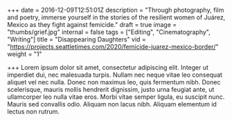 +++
date = 2016-12-09T12:51:01Z
description = "Through photography, film and poetry, immerse yourself in the stories of the resilient women of Juárez, Mexico as they fight against femicide."
draft = true
image = "thumbs/grief.jpg"
internal = false
tags = ["Editing", "Cinematography", "Writing"]
title = "Disappearing Daughters"
vid = "https://projects.seattletimes.com/2020/femicide-juarez-mexico-border/"
weight = "1"

+++
Lorem ipsum dolor sit amet, consectetur adipiscing elit. Integer ut imperdiet dui, nec malesuada turpis. Nullam nec neque vitae leo consequat aliquet vel nec nulla. Donec non maximus leo, quis fermentum nibh. Donec scelerisque, mauris mollis hendrerit dignissim, justo urna feugiat ante, ut ullamcorper leo nulla vitae eros. Morbi vitae semper ligula, eu suscipit nunc. Mauris sed convallis odio. Aliquam non lacus nibh. Aliquam elementum id lectus non rutrum.